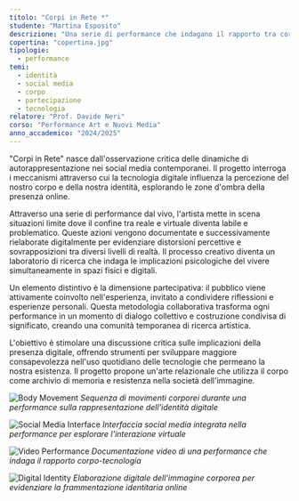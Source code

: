 ```yaml
---
titolo: "Corpi in Rete *"
studente: "Martina Esposito"
descrizione: "Una serie di performance che indagano il rapporto tra corpo, identità e tecnologia nei social media."
copertina: "copertina.jpg"
tipologie:
  - performance
temi:
  - identità
  - social media
  - corpo
  - partecipazione
  - tecnologia
relatore: "Prof. Davide Neri"
corso: "Performance Art e Nuovi Media"
anno_accademico: "2024/2025"
---
```


"Corpi in Rete" nasce dall'osservazione critica delle dinamiche di autorappresentazione nei social media contemporanei. Il progetto interroga i meccanismi attraverso cui la tecnologia digitale influenza la percezione del nostro corpo e della nostra identità, esplorando le zone d'ombra della presenza online.

Attraverso una serie di performance dal vivo, l'artista mette in scena situazioni limite dove il confine tra reale e virtuale diventa labile e problematico. Queste azioni vengono documentate e successivamente rielaborate digitalmente per evidenziare distorsioni percettive e sovrapposizioni tra diversi livelli di realtà. Il processo creativo diventa un laboratorio di ricerca che indaga le implicazioni psicologiche del vivere simultaneamente in spazi fisici e digitali.

Un elemento distintivo è la dimensione partecipativa: il pubblico viene attivamente coinvolto nell'esperienza, invitato a condividere riflessioni e esperienze personali. Questa metodologia collaborativa trasforma ogni performance in un momento di dialogo collettivo e costruzione condivisa di significato, creando una comunità temporanea di ricerca artistica.

L'obiettivo è stimolare una discussione critica sulle implicazioni della presenza digitale, offrendo strumenti per sviluppare maggiore consapevolezza nell'uso quotidiano delle tecnologie che permeano la nostra esistenza. Il progetto propone un'arte relazionale che utilizza il corpo come archivio di memoria e resistenza nella società dell'immagine.


![Body Movement](img-1.jpg) 
*Sequenza di movimenti corporei durante una performance sulla rappresentazione dell'identità digitale*

![Social Media Interface](img-2.jpg)
*Interfaccia social media integrata nella performance per esplorare l'interazione virtuale*

![Video Performance](img-3.jpg)
*Documentazione video di una performance che indaga il rapporto corpo-tecnologia*

![Digital Identity](img-4.jpg)
*Elaborazione digitale dell'immagine corporea per evidenziare la frammentazione identitaria online*
